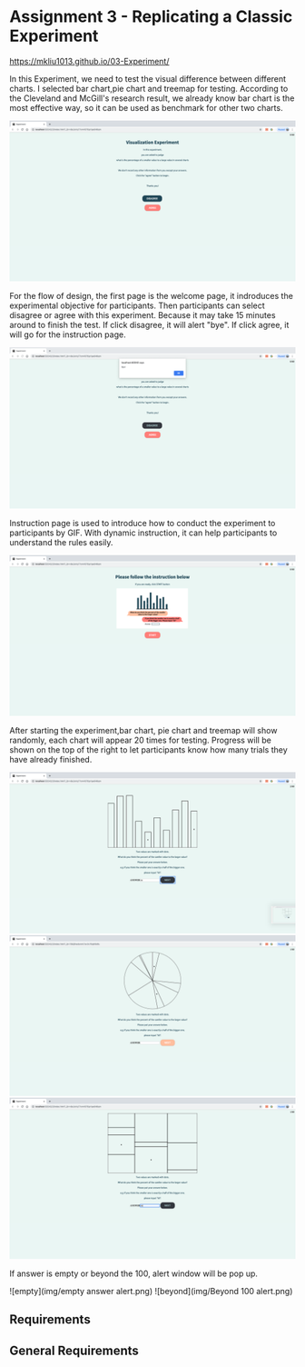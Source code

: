 Assignment 3 - Replicating a Classic Experiment  
===

https://mkliu1013.github.io/03-Experiment/

In this Experiment, we need to test the visual difference between different charts. I selected bar chart,pie chart and treemap
for testing. According to the Cleveland and McGill's research result, we already know bar chart is the most effective way, so it can be used as benchmark for other two charts.

![welcome](img/Welcome.png)

For the flow of design, the first page is the welcome page, it indroduces the experimental objective for participants. Then participants can select disagree or agree with this experiment. Because it may take 15 minutes around to finish the test. If click disagree, it will alert "bye". If click agree, it will go for the instruction page.

![disagree](img/Disagree.png)

Instruction page is used to introduce how to conduct the experiment to participants by GIF. With dynamic instruction, it can help participants to understand the rules easily.

![instruction](img/Instruction.png)

After starting the experiment,bar chart, pie chart and treemap will show randomly, each chart will appear 20 times for testing. Progress will be shown on the top of the right to let participants know how many trials they have already finished.

![bar](img/Bar.png)
![pie](img/Pie.png)
![treemap](img/Treemap.png)

If answer is empty or beyond the 100, alert window will be pop up.

![empty](img/empty answer alert.png)
![beyond](img/Beyond 100 alert.png)

Requirements
---


## General Requirements





